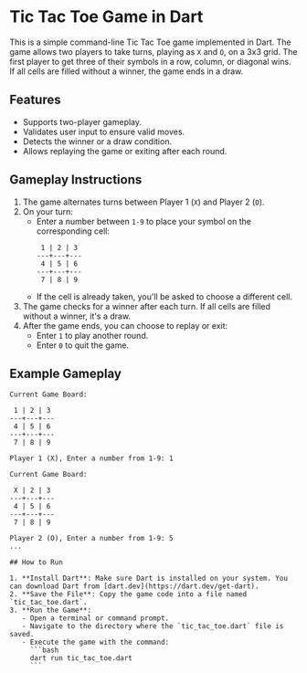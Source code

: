 # Tic Tac Toe Game in Dart

This is a simple command-line Tic Tac Toe game implemented in Dart. The game allows two players to take turns, playing as `X` and `O`, on a 3x3 grid. The first player to get three of their symbols in a row, column, or diagonal wins. If all cells are filled without a winner, the game ends in a draw.

## Features

- Supports two-player gameplay.
- Validates user input to ensure valid moves.
- Detects the winner or a draw condition.
- Allows replaying the game or exiting after each round.



## Gameplay Instructions

1. The game alternates turns between Player 1 (`X`) and Player 2 (`O`).
2. On your turn:
   - Enter a number between `1-9` to place your symbol on the corresponding cell:
     ```
      1 | 2 | 3
     ---+---+---
      4 | 5 | 6
     ---+---+---
      7 | 8 | 9
     ```
   - If the cell is already taken, you'll be asked to choose a different cell.
3. The game checks for a winner after each turn. If all cells are filled without a winner, it's a draw.
4. After the game ends, you can choose to replay or exit:
   - Enter `1` to play another round.
   - Enter `0` to quit the game.

## Example Gameplay

```text
Current Game Board:

 1 | 2 | 3 
---+---+---
 4 | 5 | 6 
---+---+---
 7 | 8 | 9 

Player 1 (X), Enter a number from 1-9: 1

Current Game Board:

 X | 2 | 3 
---+---+---
 4 | 5 | 6 
---+---+---
 7 | 8 | 9 

Player 2 (O), Enter a number from 1-9: 5
...

## How to Run

1. **Install Dart**: Make sure Dart is installed on your system. You can download Dart from [dart.dev](https://dart.dev/get-dart).
2. **Save the File**: Copy the game code into a file named `tic_tac_toe.dart`.
3. **Run the Game**:
   - Open a terminal or command prompt.
   - Navigate to the directory where the `tic_tac_toe.dart` file is saved.
   - Execute the game with the command:
     ```bash
     dart run tic_tac_toe.dart
     ```
